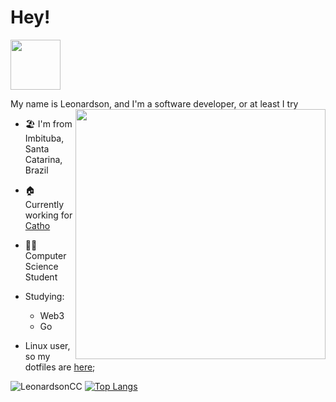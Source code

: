 # Hey!

<img src="https://media3.giphy.com/media/MCRQ0Nkn4KfeQDdM7N/giphy.gif?cid=ecf05e47i7lfcidjbkny1ys9ur9tdgii4z8y71ojqbu5qhdn&rid=giphy.gif&ct=s" width="80">

My name is Leonardson, and I'm a software developer, or at least I try <img align="right" src="https://media.giphy.com/media/WUlplcMpOCEmTGBtBW/giphy.gif" width="400">

- 🏖 I'm from Imbituba, Santa Catarina, Brazil
- 🏠 Currently working for [Catho](https://www.catho.com.br/)
- 👩‍💻 Computer Science Student

- Studying:
    - Web3
    - Go

- Linux user, so my dotfiles are [here](https://github.com/LeonardsonCC/dotfiles);

![LeonardsonCC](https://github-readme-stats.vercel.app/api?username=LeonardsonCC&show_icons=true&theme=tokyonight)
[![Top Langs](https://github-readme-stats.vercel.app/api/top-langs/?username=LeonardsonCC&theme=tokyonight&layout=compact)](https://github.com/LeonardsonCC)
